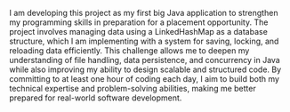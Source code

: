 I am developing this project as my first big Java application to strengthen my programming skills in preparation for a placement opportunity. The project involves managing data using a LinkedHashMap as a database structure, which I am implementing with a system for saving, locking, and reloading data efficiently. This challenge allows me to deepen my understanding of file handling, data persistence, and concurrency in Java while also improving my ability to design scalable and structured code. By committing to at least one hour of coding each day, I aim to build both my technical expertise and problem-solving abilities, making me better prepared for real-world software development.

